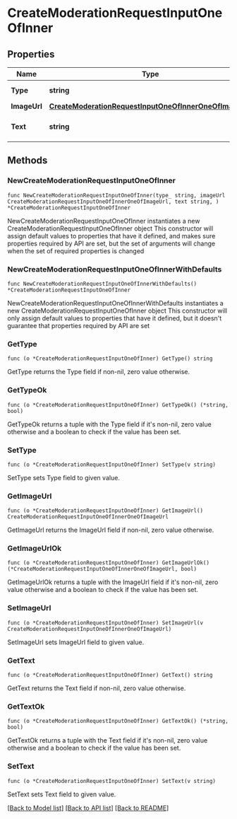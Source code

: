# CreateModerationRequestInputOneOfInner

## Properties

Name | Type | Description | Notes
------------ | ------------- | ------------- | -------------
**Type** | **string** | Always &#x60;image_url&#x60;. | 
**ImageUrl** | [**CreateModerationRequestInputOneOfInnerOneOfImageUrl**](CreateModerationRequestInputOneOfInnerOneOfImageUrl.md) |  | 
**Text** | **string** | A string of text to classify. | 

## Methods

### NewCreateModerationRequestInputOneOfInner

`func NewCreateModerationRequestInputOneOfInner(type_ string, imageUrl CreateModerationRequestInputOneOfInnerOneOfImageUrl, text string, ) *CreateModerationRequestInputOneOfInner`

NewCreateModerationRequestInputOneOfInner instantiates a new CreateModerationRequestInputOneOfInner object
This constructor will assign default values to properties that have it defined,
and makes sure properties required by API are set, but the set of arguments
will change when the set of required properties is changed

### NewCreateModerationRequestInputOneOfInnerWithDefaults

`func NewCreateModerationRequestInputOneOfInnerWithDefaults() *CreateModerationRequestInputOneOfInner`

NewCreateModerationRequestInputOneOfInnerWithDefaults instantiates a new CreateModerationRequestInputOneOfInner object
This constructor will only assign default values to properties that have it defined,
but it doesn't guarantee that properties required by API are set

### GetType

`func (o *CreateModerationRequestInputOneOfInner) GetType() string`

GetType returns the Type field if non-nil, zero value otherwise.

### GetTypeOk

`func (o *CreateModerationRequestInputOneOfInner) GetTypeOk() (*string, bool)`

GetTypeOk returns a tuple with the Type field if it's non-nil, zero value otherwise
and a boolean to check if the value has been set.

### SetType

`func (o *CreateModerationRequestInputOneOfInner) SetType(v string)`

SetType sets Type field to given value.


### GetImageUrl

`func (o *CreateModerationRequestInputOneOfInner) GetImageUrl() CreateModerationRequestInputOneOfInnerOneOfImageUrl`

GetImageUrl returns the ImageUrl field if non-nil, zero value otherwise.

### GetImageUrlOk

`func (o *CreateModerationRequestInputOneOfInner) GetImageUrlOk() (*CreateModerationRequestInputOneOfInnerOneOfImageUrl, bool)`

GetImageUrlOk returns a tuple with the ImageUrl field if it's non-nil, zero value otherwise
and a boolean to check if the value has been set.

### SetImageUrl

`func (o *CreateModerationRequestInputOneOfInner) SetImageUrl(v CreateModerationRequestInputOneOfInnerOneOfImageUrl)`

SetImageUrl sets ImageUrl field to given value.


### GetText

`func (o *CreateModerationRequestInputOneOfInner) GetText() string`

GetText returns the Text field if non-nil, zero value otherwise.

### GetTextOk

`func (o *CreateModerationRequestInputOneOfInner) GetTextOk() (*string, bool)`

GetTextOk returns a tuple with the Text field if it's non-nil, zero value otherwise
and a boolean to check if the value has been set.

### SetText

`func (o *CreateModerationRequestInputOneOfInner) SetText(v string)`

SetText sets Text field to given value.



[[Back to Model list]](../README.md#documentation-for-models) [[Back to API list]](../README.md#documentation-for-api-endpoints) [[Back to README]](../README.md)



